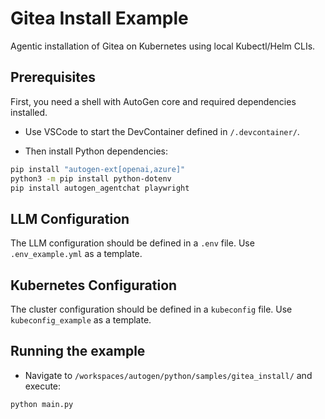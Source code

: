 # Gitea Install Example

Agentic installation of Gitea on Kubernetes using local Kubectl/Helm CLIs. 

## Prerequisites

First, you need a shell with AutoGen core and required dependencies installed.
- Use VSCode to start the DevContainer defined in `/.devcontainer/`.

- Then install Python dependencies:
```bash
pip install "autogen-ext[openai,azure]"
python3 -m pip install python-dotenv
pip install autogen_agentchat playwright
```

## LLM Configuration

The LLM configuration should be defined in a `.env` file. 
Use `.env_example.yml` as a template.

## Kubernetes Configuration

The cluster configuration should be defined in a `kubeconfig` file. 
Use `kubeconfig_example` as a template.

## Running the example

- Navigate to `/workspaces/autogen/python/samples/gitea_install/` and execute: 

```bash
python main.py
```
